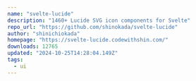 ```yaml
---
name: "svelte-lucide"
description: "1460+ Lucide SVG icon components for Svelte"
repo_url: "https://github.com/shinokada/svelte-lucide"
author: "shinichiokada"
homepage: "https://svelte-lucide.codewithshin.com/"
downloads: 12765
updated: "2024-10-25T14:28:04.149Z"
tags: 
  - ui
---
```

